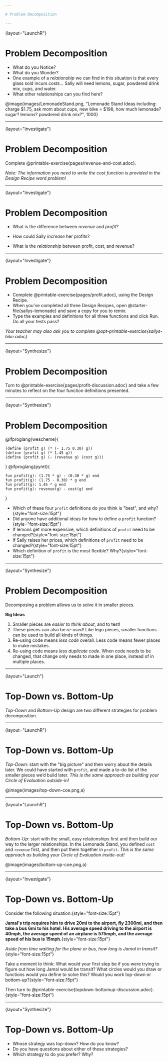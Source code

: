 ```yaml
---

# Problem Decomposition

---
```

{layout="LaunchR"}
# Problem Decomposition 

* What do you Notice? 
* What do you Wonder?
* One example of a _relationship_ we can find in this situation is that every glass sold incurs *costs*... Sally will need lemons, sugar, powdered drink mix, cups, and water.
* What other relationships can you find here?

@image{images/LemonadeStand.png, "Lemonade Stand Ideas including: charge $1.75, ask mom about cups, new bike = $198, how much lemonade? sugar? lemons? powdered drink mix?", 1000}

<!--
- Every glass sold brings in $1.75 in *revenue*
- Every glass sold brings in some amount of *profit*: it costs a certain amount to make, but it brings in another amount in revenue
- The total cost of the bike will be depend on the tax rate.
- In order to figure out how many lemonade sales it will take to pay for the bike, we'd need to to divide the cost (with tax) by the profit per glass.
-->

---
{layout="Investigate"}
# Problem Decomposition 

Complete @printable-exercise{pages/revenue-and-cost.adoc}. 

*Note: The information you need to write the cost function is provided in the Design Recipe word problem!*

---
{layout="Investigate"}
# Problem Decomposition 

- What is the difference between _revenue_ and _profit_?

- How could Sally _increase_ her profits?

- What is the _relationship_ between profit, cost, and revenue?

---
{layout="Investigate"}
# Problem Decomposition 

- Complete @printable-exercise{pages/profit.adoc}, using the Design Recipe.
- When you've completed all three Design Recipes, open @starter-file{sallys-lemonade} and save a copy for you to remix.
- Type the examples and definitions for all three functions and click Run. Do all your tests pass?

*Your teacher may also ask you to complete @opt-printable-exercise{sallys-bike.adoc}*

<!--
While students are working, walk the room and gauge student understanding.  There is more than one correct way to write the `profit` function!  Encourage discussion between students and push students to develop their thinking on the advantages and disadvantages of each correct solution.

As students finish, or for homework, you may also want them to figure out how many cups of lemonade sally would have to sell in order to buy her bike using @opt-printable-exercise{sallys-bike.adoc}.
-->

---
{layout="Synthesize"}
# Problem Decomposition 

Turn to @printable-exercise{pages/profit-discussion.adoc} and take a few minutes to reflect on the four function definitions presented.

---
{layout="Synthesize"}
# Problem Decomposition 

@ifproglang{wescheme}{
```(define (profit g) (- (* 1.75 g) (* 0.30 g)))
(define (profit g) (* (- 1.75 0.30) g))
(define (profit g) (* 1.45 g))
(define (profit g) (- (revenue g) (cost g)))
```
}
@ifproglang{pyret}{
```
fun profit(g): (1.75 * g) - (0.30 * g) end
fun profit(g): (1.75 - 0.30) * g end
fun profit(g): 1.45 * g end
fun profit(g): revenue(g) - cost(g) end
```
}
- Which of these four `profit` definitions do you think is "best", and why?{style="font-size:15pt"}
- Did anyone have additional ideas for how to define a `profit` function?{style="font-size:15pt"}
- If lemons get more expensive, which definitions of `profit` need to be changed?{style="font-size:15pt"}
- If Sally raises her prices, which definitions of `profit` need to be changed?{style="font-size:15pt"}
- Which definition of `profit` is the most flexible? Why?{style="font-size:15pt"}

<!--
`profit` can be _decomposed_ into a simpler function that uses the `cost` and `revenue` functions.
-->

---
{layout="Synthesize"}
# Problem Decomposition 

Decomposing a problem allows us to solve it in smaller pieces.

**Big Ideas**

1. Smaller pieces are _easier to think about_, and to test!
1. These pieces can also be _re-used_! Like lego pieces, smaller functions can be used to build all kinds of things.
1. Re-using code means _less code_ overall. Less code means fewer places to make mistakes.
1. Re-using code means _less duplicate code_. When code needs to be changed, that change only needs to made in one place, instead of in multiple places.

---
{layout="Launch"}
# Top-Down vs. Bottom-Up 

_Top-Down_ and _Bottom-Up_ design are two different strategies for problem decomposition.

---
{layout="LaunchR"}
# Top-Down vs. Bottom-Up 

*Top-Down:* start with the "big picture" and then worry about the details later. We could have started with `profit`, and made a to-do list of the smaller pieces we’d build later. _This is the same approach as building your Circle of Evaluation outside-in!_

@image{images/top-down-coe.png,a}

---
{layout="LaunchR"}
# Top-Down vs. Bottom-Up 

*Bottom-Up:* start with the small, easy relationships first and then build our way to the larger relationships. In the Lemonade Stand, you defined `cost` and `revenue` first, and then put them together in `profit`. _This is the same approach as building your Circle of Evaluation inside-out!_

@image{images/bottom-up-coe.png,a}

---
{layout="Investigate"}
# Top-Down vs. Bottom-Up 

Consider the following situation:{style="font-size:15pt"}

__Jamal's trip requires him to drive 20mi to the airport, fly 2300mi, and then take a bus 6mi to his hotel. His average speed driving to the airport is 40mph, the average speed of an airplane is 575mph, and the average speed of his bus is 15mph.__{style="font-size:15pt"}

_Aside from time waiting for the plane or bus, how long is Jamal in transit?_{style="font-size:15pt"}

Take a moment to think: What would your first step be if you were trying to figure out how long Jamal would be transit? What circles would you draw or functions would you define to solve this? Would you work top-down or bottom-up?{style="font-size:15pt"}

Then turn to @printable-exercise{topdown-bottomup-discussion.adoc}.{style="font-size:15pt"}

---
{layout="Synthesize"}
# Top-Down vs. Bottom-Up 

* Whose strategy was top-down? How do you know?
* Do you have questions about either of these strategies?
* Which strategy to do you prefer? Why?

